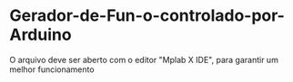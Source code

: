 # Gerador-de-Fun-o-controlado-por-Arduino
O arquivo deve ser aberto com o editor "Mplab X IDE", para garantir um melhor funcionamento
